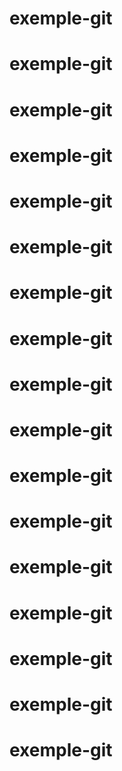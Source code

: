 # exemple-git
# exemple-git
# exemple-git
# exemple-git
# exemple-git
# exemple-git
# exemple-git
# exemple-git
# exemple-git
# exemple-git
# exemple-git
# exemple-git
# exemple-git
# exemple-git
# exemple-git
# exemple-git
# exemple-git
